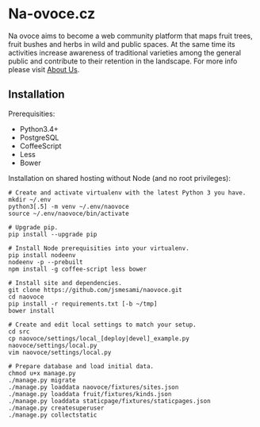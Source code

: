 Na-ovoce.cz
===========

Na ovoce aims to become a web community platform that maps fruit trees, fruit bushes and 
herbs in wild and public spaces. At the same time its activities increase awareness 
of traditional varieties among the general public and contribute to their retention 
in the landscape. For more info please visit [About Us](https://na-ovoce.cz/en/about-us/).

## Installation

Prerequisities:

* Python3.4+
* PostgreSQL
* CoffeeScript
* Less
* Bower


Installation on shared hosting without Node (and no root privileges):

	# Create and activate virtualenv with the latest Python 3 you have.
	mkdir ~/.env
	python3[.5] -m venv ~/.env/naovoce
	source ~/.env/naovoce/bin/activate

	# Upgrade pip.
	pip install --upgrade pip
	
	# Install Node prerequisities into your virtualenv.
	pip install nodeenv
	nodeenv -p --prebuilt
	npm install -g coffee-script less bower

	# Install site and dependencies.
	git clone https://github.com/jsmesami/naovoce.git
	cd naovoce
	pip install -r requirements.txt [-b ~/tmp]
	bower install

	# Create and edit local settings to match your setup. 
	cd src
	cp naovoce/settings/local_[deploy|devel]_example.py naovoce/settings/local.py
	vim naovoce/settings/local.py

	# Prepare database and load initial data.
	chmod u+x manage.py
	./manage.py migrate
	./manage.py loaddata naovoce/fixtures/sites.json
	./manage.py loaddata fruit/fixtures/kinds.json
	./manage.py loaddata staticpage/fixtures/staticpages.json
	./manage.py createsuperuser
	./manage.py collectstatic
